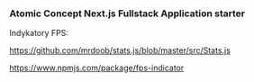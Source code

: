 ### Atomic Concept Next.js Fullstack Application starter

Indykatory FPS:  

https://github.com/mrdoob/stats.js/blob/master/src/Stats.js  

https://www.npmjs.com/package/fps-indicator  

